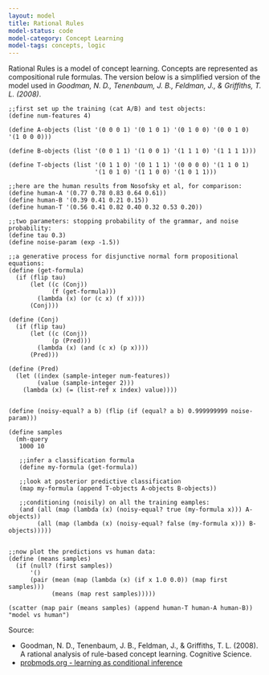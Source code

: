 ```yaml
---
layout: model
title: Rational Rules
model-status: code
model-category: Concept Learning
model-tags: concepts, logic
---
```


Rational Rules is a model of concept learning. Concepts are represented as compositional rule formulas. The version below is a simplified version of the model used in *Goodman, N. D., Tenenbaum, J. B., Feldman, J., & Griffiths, T. L. (2008)*.

    ;;first set up the training (cat A/B) and test objects:
    (define num-features 4)
    
    (define A-objects (list '(0 0 0 1) '(0 1 0 1) '(0 1 0 0) '(0 0 1 0) '(1 0 0 0)))
    
    (define B-objects (list '(0 0 1 1) '(1 0 0 1) '(1 1 1 0) '(1 1 1 1)))
    
    (define T-objects (list '(0 1 1 0) '(0 1 1 1) '(0 0 0 0) '(1 1 0 1)
                            '(1 0 1 0) '(1 1 0 0) '(1 0 1 1)))
    
    ;;here are the human results from Nosofsky et al, for comparison:
    (define human-A '(0.77 0.78 0.83 0.64 0.61))
    (define human-B '(0.39 0.41 0.21 0.15))
    (define human-T '(0.56 0.41 0.82 0.40 0.32 0.53 0.20))
    
    ;;two parameters: stopping probability of the grammar, and noise probability:
    (define tau 0.3)         
    (define noise-param (exp -1.5)) 
    
    ;;a generative process for disjunctive normal form propositional equations:
    (define (get-formula)
      (if (flip tau)
          (let ((c (Conj))
                (f (get-formula)))
            (lambda (x) (or (c x) (f x))))
          (Conj)))
    
    (define (Conj)
      (if (flip tau)
          (let ((c (Conj))
                (p (Pred)))
            (lambda (x) (and (c x) (p x))))
          (Pred)))
    
    (define (Pred)
      (let ((index (sample-integer num-features))
            (value (sample-integer 2)))
        (lambda (x) (= (list-ref x index) value))))
    
    
    (define (noisy-equal? a b) (flip (if (equal? a b) 0.999999999 noise-param)))
    
    (define samples
      (mh-query 
       1000 10
       
       ;;infer a classification formula
       (define my-formula (get-formula))
       
       ;;look at posterior predictive classification
       (map my-formula (append T-objects A-objects B-objects))
       
       ;;conditioning (noisily) on all the training eamples:
       (and (all (map (lambda (x) (noisy-equal? true (my-formula x))) A-objects))
            (all (map (lambda (x) (noisy-equal? false (my-formula x))) B-objects)))))
    
    
    ;;now plot the predictions vs human data:
    (define (means samples) 
      (if (null? (first samples))
          '()
          (pair (mean (map (lambda (x) (if x 1.0 0.0)) (map first samples)))
                (means (map rest samples)))))
    
    (scatter (map pair (means samples) (append human-T human-A human-B)) "model vs human")

Source:

- Goodman, N. D., Tenenbaum, J. B., Feldman, J., & Griffiths, T. L. (2008). A rational analysis of rule-based concept learning. Cognitive Science.
- [probmods.org - learning as conditional inference](https://probmods.org/learning-as-conditional-inference.html#example-rational-rules)
